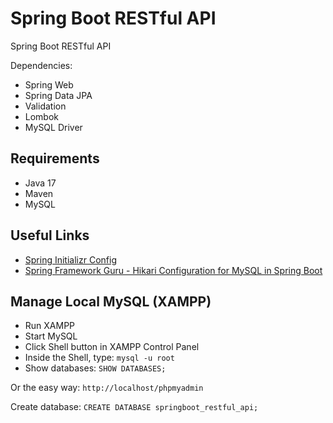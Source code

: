 # Spring Boot RESTful API

Spring Boot RESTful API 

Dependencies:

- Spring Web
- Spring Data JPA
- Validation
- Lombok
- MySQL Driver

## Requirements

- Java 17
- Maven
- MySQL

## Useful Links

- [Spring Initializr Config](https://start.spring.io/#!type=maven-project&language=java&platformVersion=3.1.0&packaging=jar&jvmVersion=17&groupId=com.alvinmdj&artifactId=spring-boot-restful-api&name=spring-boot-restful-api&description=Spring%20Boot%20RESTful%20API%20-%20Spring%20Web%20%7C%20Spring%20Data%20JPA%20%7C%20Validation%20%7C%20Lombok%20%7C%20MySQL%20Driver&packageName=com.alvinmdj.spring-boot-restful-api&dependencies=web,data-jpa,mysql,lombok,validation)
- [Spring Framework Guru - Hikari Configuration for MySQL in Spring Boot](https://springframework.guru/hikari-configuration-for-mysql-in-spring-boot-2/)

## Manage Local MySQL (XAMPP)

- Run XAMPP
- Start MySQL
- Click Shell button in XAMPP Control Panel
- Inside the Shell, type: `mysql -u root`
- Show databases: `SHOW DATABASES;`

Or the easy way: `http://localhost/phpmyadmin`

Create database: `CREATE DATABASE springboot_restful_api;`
